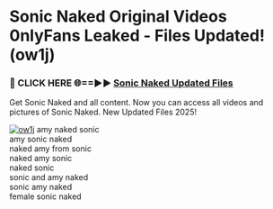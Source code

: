 # Sonic Naked Original Videos 0nlyFans Leaked - Files Updated! (ow1j)

<h3>🔴 CLICK HERE 🌐==►► <a href="https://tinyurl.com/yckcrads" rel="nofollow">Sonic Naked Updated Files</a></h3>

Get Sonic Naked and all content. Now you can access all videos and pictures of Sonic Naked. New Updated Files 2025!

[![ow1j](https://i.imgur.com/hpKpOFt.gif)](https://tinyurl.com/yckcrads)
amy naked sonic<br>
amy sonic naked<br>
naked amy from sonic<br>
naked amy sonic<br>
naked sonic<br>
sonic and amy naked<br>
sonic amy naked<br>
female sonic naked
